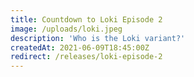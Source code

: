 ```yaml
---
title: Countdown to Loki Episode 2
image: /uploads/loki.jpeg
description: 'Who is the Loki variant?'
createdAt: 2021-06-09T18:45:00Z
redirect: /releases/loki-episode-2
---
```

